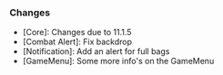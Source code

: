 ### Changes ###

  * [Core]: Changes due to 11.1.5
  * [Combat Alert]: Fix backdrop
  * [Notification]: Add an alert for full bags
  * [GameMenu]: Some more info's on the GameMenu
